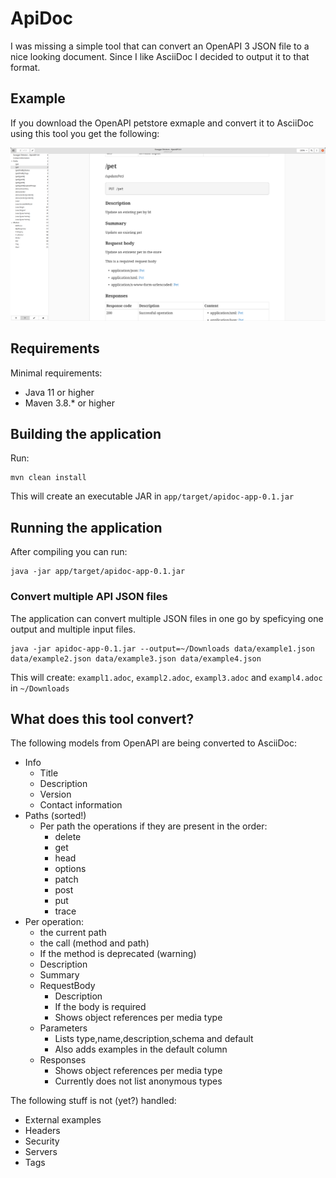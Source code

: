 # ApiDoc

I was missing a simple tool that can convert an OpenAPI 3 JSON file to a nice looking document. Since I like AsciiDoc I decided to output it to that format.

## Example

If you download the OpenAPI petstore exmaple and convert it to AsciiDoc using this tool you get the following:

![petstore example](docs/example-output.png "Petstore example")

## Requirements

Minimal requirements:

* Java 11 or higher
* Maven 3.8.* or higher

## Building the application

Run:

    mvn clean install

This will create an executable JAR in `app/target/apidoc-app-0.1.jar`

## Running the application

After compiling you can run:

    java -jar app/target/apidoc-app-0.1.jar

### Convert multiple API JSON files

The application can convert multiple JSON files in one go by speficying one output and multiple input files.

    java -jar apidoc-app-0.1.jar --output=~/Downloads data/example1.json data/example2.json data/example3.json data/example4.json

This will create: `exampl1.adoc`, `exampl2.adoc`, `exampl3.adoc` and `exampl4.adoc` in `~/Downloads`

## What does this tool convert?

The following models from OpenAPI are being converted to AsciiDoc:

* Info
  * Title
  * Description
  * Version
  * Contact information
* Paths (sorted!)
  * Per path the operations if they are present in the order:
    * delete
    * get
    * head
    * options
    * patch
    * post
    * put
    * trace
* Per operation:
  * the current path
  * the call (method and path)
  * If the method is deprecated (warning)
  * Description
  * Summary
  * RequestBody
    * Description
    * If the body is required
    * Shows object references per media type
  * Parameters
    * Lists type,name,description,schema and default
    * Also adds examples in the default column
  * Responses
    * Shows object references per media type
    * Currently does not list anonymous types

The following stuff is not (yet?) handled:
  * External examples
  * Headers
  * Security
  * Servers
  * Tags